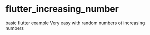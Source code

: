 # flutter_increasing_number

basic flutter example
Very easy with random numbers ot increasing numbers 
